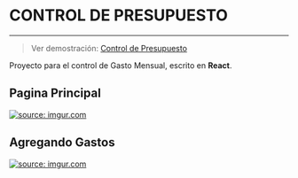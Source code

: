 # CONTROL DE PRESUPUESTO

------------

>  Ver demostración: [Control de Presupuesto](https://react-control-presupuesto.netlify.app/ "Control de Presupuesto")

Proyecto para el control de Gasto Mensual, escrito en **React**.

## Pagina Principal
<a href="https://imgur.com/AT8P0p7"><img src="https://i.imgur.com/AT8P0p7.png" title="source: imgur.com" /></a>

## Agregando Gastos
<a href="https://imgur.com/oxSfQTm"><img src="https://i.imgur.com/oxSfQTm.png" title="source: imgur.com" /></a>
